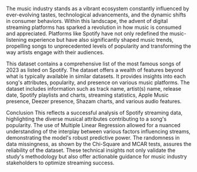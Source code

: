 The music industry stands as a vibrant ecosystem constantly influenced by ever-evolving tastes,
technological advancements, and the dynamic shifts in consumer behaviors. Within this
landscape, the advent of digital streaming platforms has sparked a revolution in how music is
consumed and appreciated. Platforms like Spotify have not only redefined the music-listening
experience but have also significantly shaped music trends, propelling songs to unprecedented
levels of popularity and transforming the way artists engage with their audiences.

This dataset contains a comprehensive list of the most famous songs of 2023 as listed on Spotify.
The dataset offers a wealth of features beyond what is typically available in similar datasets. It
provides insights into each song's attributes, popularity, and presence on various music platforms.
The dataset includes information such as track name, artist(s) name, release date, Spotify
playlists and charts, streaming statistics, Apple Music presence, Deezer presence, Shazam
charts, and various audio features.

Conclusion
This reflects a successful analysis of Spotify streaming data, highlighting the diverse musical
attributes contributing to a song's popularity. The use of Multiple Linear Regression allowed for
a nuanced understanding of the interplay between various factors influencing streams,
demonstrating the model's robust predictive power. The randomness in data missingness, as
shown by the Chi-Square and MCAR tests, assures the reliability of the dataset. These
technical insights not only validate the study's methodology but also offer actionable guidance
for music industry stakeholders to optimize streaming success.
